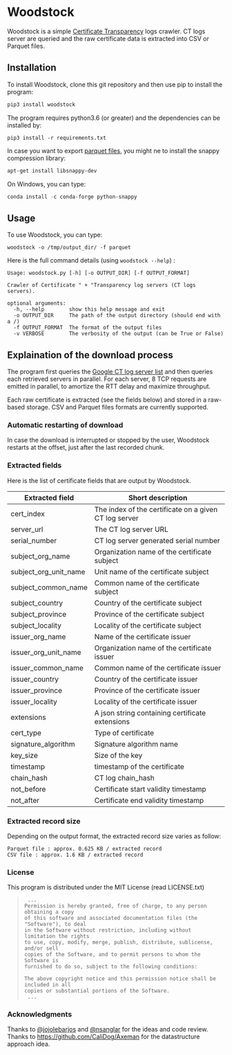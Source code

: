 # Woodstock

Woodstock is a simple [Certificate Transparency](https://www.certificate-transparency.org/) logs crawler. CT logs server are queried and the raw certificate data is extracted into CSV or Parquet files.

## Installation

To install Woodstock, clone this git repository and then use pip to install the program:

```python
pip3 install woodstock
```

The program requires python3.6 (or greater) and the dependencies can be installed by:

```
pip3 install -r requirements.txt
```

In case you want to export [parquet files](https://parquet.apache.org/), you might ne to install the snappy compression library:

```bash
apt-get install libsnappy-dev
```

On Windows, you can type:

```powershell
conda install -c conda-forge python-snappy
```

## Usage

To use Woodstock, you can type:

```
woodstock -o /tmp/output_dir/ -f parquet
```

Here is the full command details (using `woodstock --help`) :

```
Usage: woodstock.py [-h] [-o OUTPUT_DIR] [-f OUTPUT_FORMAT]

Crawler of Certificate " + "Transparency log servers (CT logs servers).

optional arguments:
  -h, --help        show this help message and exit
  -o OUTPUT_DIR     The path of the output directory (should end with a /)
  -f OUTPUT_FORMAT  The format of the output files
  -v VERBOSE        The verbosity of the output (can be True or False)

```

## Explaination of the download process

The program first queries the [Google CT log server list](https://www.gstatic.com/ct/log_list/log_list.json) and then queries each retrieved servers in parallel. For each server, 8 TCP requests are emitted in parallel, to amortize the RTT delay and maximize throughput.

Each raw certificate is extracted (see the fields below) and stored in a raw-based storage. CSV and Parquet files formats are currently supported.

### Automatic restarting of download
In case the download is interrupted or stopped by the user, Woodstock restarts at the offset, just after the last recorded chunk.

### Extracted fields

Here is the list of certificate fields that are output by Woodstock.

| Extracted field | Short description |
| --------------- | ------------- |
| cert_index            | The index of the certificate on a given CT log server      |
| server_url            | The CT log server URL      |
| serial_number         | CT log server generated serial number     |
| subject_org_name      | Organization name of the certificate subject |
| subject_org_unit_name | Unit name of the certificate subject      |
| subject_common_name   | Common name of the certificate subject      |
| subject_country       | Country of the certificate subject      |
| subject_province      | Province of the certificate subject       |
| subject_locality      | Locality of the certificate subject       |
| issuer_org_name       | Name of the certificate issuer       |
| issuer_org_unit_name  | Organization name of the certificate issuer |
| issuer_common_name    | Common name of the certificate issuer      |
| issuer_country        | Country of the certificate issuer      |
| issuer_province       | Province of the certificate issuer      |
| issuer_locality       | Locality of the certificate issuer      |
| extensions            | A json string containing certificate extensions  |
| cert_type             | Type of certificate      |
| signature_algorithm   | Signature algorithm name      |
| key_size              | Size of the key      |
| timestamp             | timestamp of the certificate      |
| chain_hash            | CT log chain_hash      |
| not_before            | Certificate start validity timestamp      |
| not_after             | Certificate end validity timestamp      |

### Extracted record size

Depending on the output format, the extracted record size varies as follow:

    Parquet file : approx. 0.625 KB / extracted record
    CSV file : approx. 1.6 KB / extracted record
### License

This program is distributed under the MIT License (read LICENSE.txt)

> ```
>  ...
> Permission is hereby granted, free of charge, to any person obtaining a copy
> of this software and associated documentation files (the "Software"), to deal
> in the Software without restriction, including without limitation the rights
> to use, copy, modify, merge, publish, distribute, sublicense, and/or sell
> copies of the Software, and to permit persons to whom the Software is
> furnished to do so, subject to the following conditions:
> 
> The above copyright notice and this permission notice shall be included in all
> copies or substantial portions of the Software.
>  ...
> ```

### Acknowledgments

Thanks to [@jojolebarjos](https://github.com/jojolebarjos) and [@nsanglar](https://github.com/nsanglar) for the ideas and code review. Thanks to https://github.com/CaliDog/Axeman for the datastructure approach idea.
